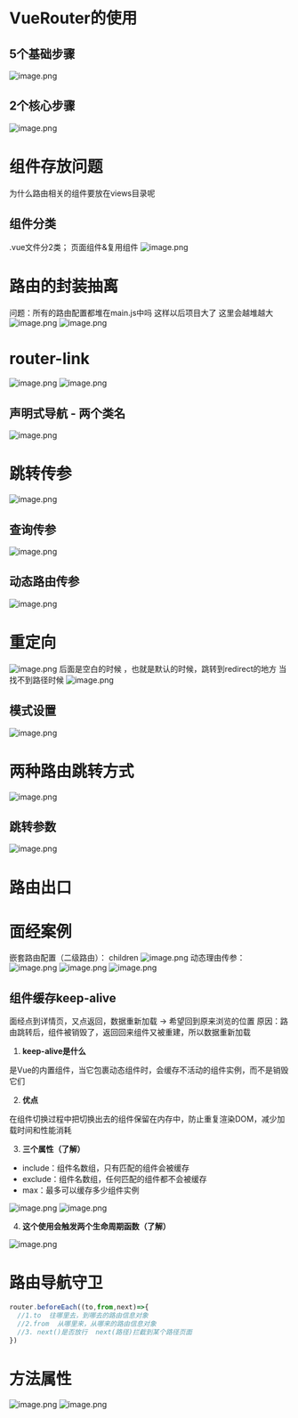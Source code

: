# VueRouter的使用
## 5个基础步骤
![image.png](https://cdn.nlark.com/yuque/0/2023/png/33778458/1691805559119-909694e2-a54b-485c-83dd-7db2958a7f7f.png#averageHue=%23a6a6a5&clientId=ud8ecb1a5-d212-4&from=paste&height=666&id=u981bcd7d&originHeight=849&originWidth=1069&originalType=binary&ratio=1.274999976158142&rotation=0&showTitle=false&size=308466&status=done&style=none&taskId=u16c9cb75-603c-42c4-8fc3-b8b09026f1e&title=&width=838.4313882272643)
## 2个核心步骤
![image.png](https://cdn.nlark.com/yuque/0/2023/png/33778458/1691805862104-f1ea369f-b39c-4902-909a-1b22c268895f.png#averageHue=%23b6b2b1&clientId=ud8ecb1a5-d212-4&from=paste&height=597&id=u0ac84c99&originHeight=761&originWidth=1791&originalType=binary&ratio=1.274999976158142&rotation=0&showTitle=false&size=604585&status=done&style=none&taskId=u31c44085-3a21-4380-86d3-1e5b1943fdc&title=&width=1404.7059086202344)
# 组件存放问题
为什么路由相关的组件要放在views目录呢
## 组件分类
.vue文件分2类； 页面组件&复用组件
![image.png](https://cdn.nlark.com/yuque/0/2023/png/33778458/1691806444218-1454c641-1b59-4815-b570-17cf3450fe8c.png#averageHue=%23f1eded&clientId=ud8ecb1a5-d212-4&from=paste&height=203&id=u94ecc32e&originHeight=259&originWidth=664&originalType=binary&ratio=1.274999976158142&rotation=0&showTitle=false&size=82351&status=done&style=none&taskId=ud10bd980-122d-45c1-a896-d54bfa70f5f&title=&width=520.7843234638948)
# 路由的封装抽离
问题：所有的路由配置都堆在main.js中吗
这样以后项目大了 这里会越堆越大   
![image.png](https://cdn.nlark.com/yuque/0/2023/png/33778458/1691807342854-510befe3-a24e-4a3e-8446-8ac0444196f6.png#averageHue=%23a2a09f&clientId=ud8ecb1a5-d212-4&from=paste&height=467&id=u670885c3&originHeight=595&originWidth=1811&originalType=binary&ratio=1.274999976158142&rotation=0&showTitle=false&size=550058&status=done&style=none&taskId=u30ada69f-2809-48ce-b4fb-5ac70bf48c6&title=&width=1420.3921834233636)
![image.png](https://cdn.nlark.com/yuque/0/2023/png/33778458/1691807493175-7769bd8b-5cbc-4416-b2e3-dd930522c77f.png#averageHue=%23f6f5f5&clientId=ud8ecb1a5-d212-4&from=paste&height=157&id=u9c7ef10b&originHeight=200&originWidth=1043&originalType=binary&ratio=1.274999976158142&rotation=0&showTitle=false&size=60656&status=done&style=none&taskId=u8f156d89-7e03-4d74-af55-c88f957e87c&title=&width=818.0392309831961)
# router-link
![image.png](https://cdn.nlark.com/yuque/0/2023/png/33778458/1691807764181-5c3a7db8-951e-4f7e-8bd3-b518b9917bbc.png#averageHue=%23f5f4f4&clientId=ud8ecb1a5-d212-4&from=paste&height=567&id=uf2900762&originHeight=723&originWidth=984&originalType=binary&ratio=1.274999976158142&rotation=0&showTitle=false&size=182958&status=done&style=none&taskId=ua0c6f81e-ada6-4577-8e42-8700f6319f9&title=&width=771.7647203139645)
![image.png](https://cdn.nlark.com/yuque/0/2023/png/33778458/1691807776792-000a864a-f899-4224-a5a4-2ad3c4fd185e.png#averageHue=%23b6b7b5&clientId=ud8ecb1a5-d212-4&from=paste&height=545&id=uf5ae5073&originHeight=695&originWidth=1740&originalType=binary&ratio=1.274999976158142&rotation=0&showTitle=false&size=527310&status=done&style=none&taskId=u0083655d-8d8d-452e-924a-27a78f18c92&title=&width=1364.7059078722543)
## 声明式导航 - 两个类名
![image.png](https://cdn.nlark.com/yuque/0/2023/png/33778458/1691809369275-79ac0650-4dd0-4d4b-bc35-26a77526945b.png#averageHue=%23e4e2e1&clientId=ud8ecb1a5-d212-4&from=paste&height=620&id=u3df2ae16&originHeight=790&originWidth=1900&originalType=binary&ratio=1.274999976158142&rotation=0&showTitle=false&size=645871&status=done&style=none&taskId=u1846120e-3b9c-4a6c-8de2-c2078143054&title=&width=1490.1961062972894)
# 跳转传参
![image.png](https://cdn.nlark.com/yuque/0/2023/png/33778458/1691815844849-f6109fdb-258c-4875-8d1e-63799fee9b13.png#averageHue=%23faf6f6&clientId=ud8ecb1a5-d212-4&from=paste&height=554&id=u26930eb8&originHeight=706&originWidth=963&originalType=binary&ratio=1.274999976158142&rotation=0&showTitle=false&size=272394&status=done&style=none&taskId=u19b0b8e6-6b3b-4598-915b-544b1410b54&title=&width=755.2941317706787)
## 查询传参
![image.png](https://cdn.nlark.com/yuque/0/2023/png/33778458/1697338442964-4b6c42cc-5b4c-4c99-838c-3f51ce1889cc.png#averageHue=%23949191&clientId=u3e08998d-7267-4&from=paste&height=719&id=u67781e1f&originHeight=917&originWidth=1851&originalType=binary&ratio=1.274999976158142&rotation=0&showTitle=false&size=722012&status=done&style=none&taskId=u3b0b83f1-adf7-4e46-9caf-dd125ce4d80&title=&width=1451.7647330296224)
## 动态路由传参
![image.png](https://cdn.nlark.com/yuque/0/2023/png/33778458/1697338637430-6aacd32f-e186-45cd-9b51-dded2037444b.png#averageHue=%23898484&clientId=u3e08998d-7267-4&from=paste&height=417&id=u6477e9ca&originHeight=532&originWidth=952&originalType=binary&ratio=1.274999976158142&rotation=0&showTitle=false&size=291775&status=done&style=none&taskId=uc7c5c5a8-057a-4f94-a1c1-3cc81eb067e&title=&width=746.6666806289576)
# 重定向
![image.png](https://cdn.nlark.com/yuque/0/2023/png/33778458/1691815953817-d3089025-0ad2-4a33-932a-5fd44470d9d2.png#averageHue=%23dcd9cb&clientId=ud8ecb1a5-d212-4&from=paste&height=616&id=udd891a65&originHeight=785&originWidth=1813&originalType=binary&ratio=1.274999976158142&rotation=0&showTitle=false&size=504867&status=done&style=none&taskId=ubfb9fd9a-6107-4662-a4d5-77b614d0133&title=&width=1421.9608109036765)
后面是空白的时候 ，也就是默认的时候，跳转到redirect的地方
当找不到路径时候
![image.png](https://cdn.nlark.com/yuque/0/2023/png/33778458/1691816240468-d977a6f6-f4a6-4763-87c6-a668fc0ab006.png#averageHue=%23c2c1c1&clientId=ud8ecb1a5-d212-4&from=paste&height=499&id=u3dd25bd6&originHeight=636&originWidth=1705&originalType=binary&ratio=1.274999976158142&rotation=0&showTitle=false&size=413366&status=done&style=none&taskId=ude69a1e1-15e4-4376-9d41-0b30e599529&title=&width=1337.254926966778)
## 模式设置
![image.png](https://cdn.nlark.com/yuque/0/2023/png/33778458/1691816288324-d51f3b15-61d9-4685-a29a-089d758af1c3.png#averageHue=%23dbd8d8&clientId=ud8ecb1a5-d212-4&from=paste&height=518&id=aD3pS&originHeight=661&originWidth=1648&originalType=binary&ratio=1.274999976158142&rotation=0&showTitle=false&size=316089&status=done&style=none&taskId=ua416535f-cbd1-4d7c-924e-7382d732a22&title=&width=1292.5490437778594)
# 两种路由跳转方式
![image.png](https://cdn.nlark.com/yuque/0/2023/png/33778458/1691816658160-5077a900-5551-4660-b47e-4d7e36213601.png#averageHue=%23b0b0af&clientId=ud8ecb1a5-d212-4&from=paste&height=569&id=ua8c1f05c&originHeight=726&originWidth=906&originalType=binary&ratio=1.274999976158142&rotation=0&showTitle=false&size=243410&status=done&style=none&taskId=ud66418ea-ba0a-4a02-9ed4-e9996c8dcd0&title=&width=710.58824858176)
## 跳转参数
![image.png](https://cdn.nlark.com/yuque/0/2023/png/33778458/1691817223442-cd909580-04da-4110-aee5-2bbece2567ce.png#averageHue=%239f9d9d&clientId=ud8ecb1a5-d212-4&from=paste&height=675&id=ua332f844&originHeight=861&originWidth=785&originalType=binary&ratio=1.274999976158142&rotation=0&showTitle=false&size=308220&status=done&style=none&taskId=u76b19cfd-bb20-4648-a181-8a3a36f6314&title=&width=615.6862860228274)
# 路由出口
<router-view></router-view>
# 面经案例
嵌套路由配置（二级路由）：
children
![image.png](https://cdn.nlark.com/yuque/0/2023/png/33778458/1691823129825-4160b1fe-30d9-4a48-8863-4e3357602dc9.png#averageHue=%23282d35&clientId=u5264cacf-ac9b-4&from=paste&height=313&id=ufe324837&originHeight=399&originWidth=386&originalType=binary&ratio=1.274999976158142&rotation=0&showTitle=false&size=17205&status=done&style=none&taskId=u136d2175-1de3-4431-9080-2cc660c7c82&title=&width=302.74510370039667)
动态理由传参：
![image.png](https://cdn.nlark.com/yuque/0/2023/png/33778458/1691822406457-12f2dc57-de8e-4835-985d-a8365cfe30c1.png#averageHue=%232a2e37&clientId=u5264cacf-ac9b-4&from=paste&height=87&id=ud3a414a6&originHeight=111&originWidth=375&originalType=binary&ratio=1.274999976158142&rotation=0&showTitle=false&size=4956&status=done&style=none&taskId=udaf07808-d72a-49d6-9bef-f014243a752&title=&width=294.1176525586755)
![image.png](https://cdn.nlark.com/yuque/0/2023/png/33778458/1691822471140-ebe0f78a-aafd-450b-ac0a-fd5ae08682d8.png#averageHue=%232b303a&clientId=u5264cacf-ac9b-4&from=paste&height=60&id=u50ab3caa&originHeight=76&originWidth=535&originalType=binary&ratio=1.274999976158142&rotation=0&showTitle=false&size=6639&status=done&style=none&taskId=u93e8aade-b6c8-4e1e-a2c2-236e8c320ed&title=&width=419.6078509837104)
![image.png](https://cdn.nlark.com/yuque/0/2023/png/33778458/1691822351605-9f453c63-d7e8-45ba-9aed-1ad202dfdd94.png#averageHue=%232a2e37&clientId=u5264cacf-ac9b-4&from=paste&height=138&id=uea82eb23&originHeight=176&originWidth=908&originalType=binary&ratio=1.274999976158142&rotation=0&showTitle=false&size=21477&status=done&style=none&taskId=u985c09d9-fa40-470f-9501-2ede01f1574&title=&width=712.156876062073)
## 组件缓存keep-alive
面经点到详情页，又点返回，数据重新加载  → 希望回到原来浏览的位置
原因：路由跳转后，组件被销毁了，返回回来组件又被重建，所以数据重新加载

1. **keep-alive是什么**

是Vue的内置组件，当它包裹动态组件时，会缓存不活动的组件实例，而不是销毁它们

2. **优点**

在组件切换过程中把切换出去的组件保留在内存中，防止重复渲染DOM，减少加载时间和性能消耗

3. **三个属性（了解）**
- include：组件名数组，只有匹配的组件会被缓存
- exclude：组件名数组，任何匹配的组件都不会被缓存
- max：最多可以缓存多少组件实例

![image.png](https://cdn.nlark.com/yuque/0/2023/png/33778458/1697339208134-0fe3dfe3-9ab5-40ca-91a4-b5eebaf77bea.png#averageHue=%23261f1e&clientId=u3e08998d-7267-4&from=paste&height=605&id=u64e6278f&originHeight=771&originWidth=746&originalType=binary&ratio=1.274999976158142&rotation=0&showTitle=false&size=352446&status=done&style=none&taskId=ude4a7104-0197-4f24-8ce0-04c1cba4b33&title=&width=585.0980501567252)
![image.png](https://cdn.nlark.com/yuque/0/2023/png/33778458/1697339320958-4d4e0d04-5545-475d-97c8-9483548022c1.png#averageHue=%232c2f27&clientId=u3e08998d-7267-4&from=paste&height=122&id=u9d40a98d&originHeight=155&originWidth=685&originalType=binary&ratio=1.274999976158142&rotation=0&showTitle=false&size=123489&status=done&style=none&taskId=uad3d4c7b-edf4-488f-a47f-e274ddaa091&title=&width=537.2549120071806)

4. **这个使用会触发两个生命周期函数（了解）**

![image.png](https://cdn.nlark.com/yuque/0/2023/png/33778458/1697338876731-abe94515-93e9-452a-aed6-57152bb777b8.png#averageHue=%23e8e6e5&clientId=u3e08998d-7267-4&from=paste&height=110&id=u55706f84&originHeight=140&originWidth=950&originalType=binary&ratio=1.274999976158142&rotation=0&showTitle=false&size=93764&status=done&style=none&taskId=u5a968267-ee94-481f-8914-caa6d5c9981&title=&width=745.0980531486447)
# 路由导航守卫
```javascript
router.beforeEach((to,from,next)=>{
  //1.to  往哪里去，到哪去的路由信息对象
  //2.from  从哪里来，从哪来的路由信息对象
  //3. next()是否放行  next(路径)拦截到某个路径页面
})
```
# 方法属性
![image.png](https://cdn.nlark.com/yuque/0/2023/png/33778458/1692547644718-290efb44-89a6-4e26-8109-5d254429a21b.png#averageHue=%23fefefe&clientId=u209fa4b7-cb72-4&from=paste&height=200&id=u09f44858&originHeight=255&originWidth=554&originalType=binary&ratio=1.274999976158142&rotation=0&showTitle=false&size=30391&status=done&style=none&taskId=u940e5c25-7424-411b-ac82-444e60b870e&title=&width=434.5098120466833)
![image.png](https://cdn.nlark.com/yuque/0/2023/png/33778458/1692547657772-44da138e-58a6-4da7-8376-53e526e7cfb1.png#averageHue=%23fefefe&clientId=u209fa4b7-cb72-4&from=paste&height=397&id=ubc3cee74&originHeight=506&originWidth=556&originalType=binary&ratio=1.274999976158142&rotation=0&showTitle=false&size=70269&status=done&style=none&taskId=u76ce78af-5058-47fd-9b1e-8fdc657638f&title=&width=436.07843952699625)
